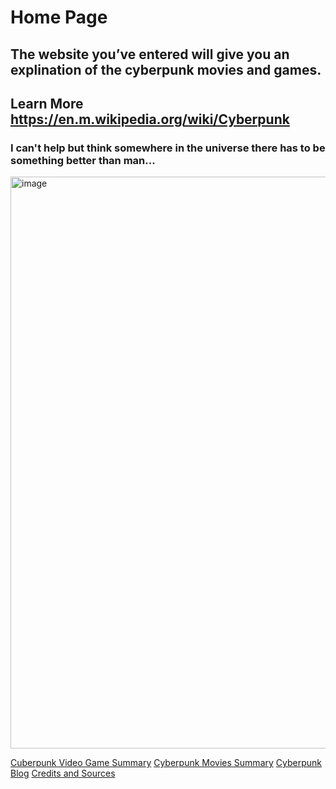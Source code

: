# Home Page
## The website you’ve entered will give you an explination of the cyberpunk movies and games.
## Learn More https://en.m.wikipedia.org/wiki/Cyberpunk
### I can't help but think somewhere in the universe there has to be something better than man...

<img width="915" alt="image" src="https://user-images.githubusercontent.com/92458635/140818047-828b2554-97a3-4215-a158-50024a6613bf.png">

[Cuberpunk Video Game Summary](/CyberpunkVideoGameSummary.md)
[Cyberpunk Movies Summary](/CyberpunkMoviesSummary.md)
[Cyberpunk Blog](https://github.com/Dd161616/Cyber_Punk/blob/main/Blog.md)
[Credits and Sources](https://github.com/Dd161616/Cyber_Punk/blob/main/Credits.md)
